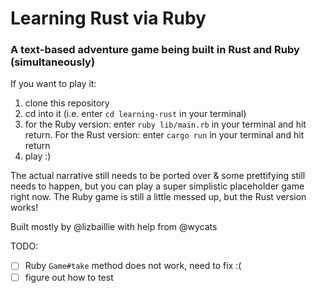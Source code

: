 # Learning Rust via Ruby

### A text-based adventure game being built in Rust and Ruby (simultaneously)

If you want to play it:

1. clone this repository
2. cd into it (i.e. enter `cd learning-rust` in your terminal)
3. for the Ruby version: enter `ruby lib/main.rb` in your terminal and hit return. For the Rust version: enter `cargo run` in your terminal and hit return
4. play :)

The actual narrative still needs to be ported over & some prettifying still needs to happen, but you can play a super simplistic placeholder game right now. The Ruby game is still a little messed up, but the Rust version works!

Built mostly by @lizbaillie with help from @wycats

TODO:
- [ ] Ruby `Game#take` method does not work, need to fix :(
- [ ] figure out how to test
